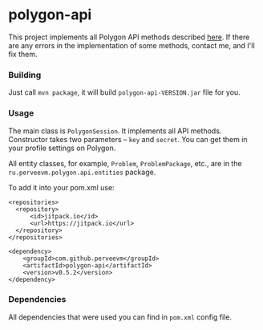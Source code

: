 # polygon-api

This project implements all Polygon API methods described [here](https://docs.google.com/document/d/1mb6CDWpbLQsi7F5UjAdwXdbCpyvSgWSXTJVHl52zZUQ/edit#heading=h.7qf3ungxcp7r). If there are any errors in the implementation of some methods, contact me, and I'll fix them.

### Building

Just call `mvn package`, it will build `polygon-api-VERSION.jar` file for you.

### Usage

The main class is `PolygonSession`. It implements all API methods. Constructor takes two parameters – `key` and `secret`. You can get them in your profile settings on Polygon.

All entity classes, for example, `Problem`, `ProblemPackage`, etc., are in the `ru.perveevm.polygon.api.entities` package.

To add it into your pom.xml use:

```
<repositories>
  <repository>
      <id>jitpack.io</id>
      <url>https://jitpack.io</url>
  </repository>
</repositories>

<dependency>
    <groupId>com.github.perveevm</groupId>
    <artifactId>polygon-api</artifactId>
    <version>v0.5.2</version>
</dependency>
```

### Dependencies

All dependencies that were used you can find in `pom.xml` config file.
